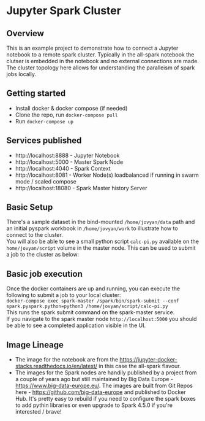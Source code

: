 # Jupyter Spark Cluster

## Overview

This is an example project to demonstrate how to connect a Jupyter notebook to a remote spark cluster.  Typically in the all-spark notebook the clutser is embedded in the notebook and no external connections are made.  The cluster topology here allows for understanding the paralleism of spark jobs locally.

## Getting started

* Install docker & docker compose (if needed)
* Clone the repo, run `docker-compose pull`
* Run `docker-compose up`

## Services published

* http://localhost:8888 - Jupyter Notebook
* http://localhost:5000 - Master Spark Node
* http://localhost:4040 - Spark Context
* http://localhost:8081 - Worker Node(s) loadbalanced if running in swarm mode / scaled compose
* http://localhost:18080 - Spark Master history Server

## Basic Setup

There's a sample dataset in the bind-mounted `/home/jovyan/data` path and an initial pyspark workbook in `/home/jovyan/work` to illustrate how to connect to the cluster. <br>
You will also be able to see a small python script `calc-pi.py` available on the `home/jovyan/script` volume in the master node.
This can be used to submit a job to the cluster as below: <br>

## Basic job execution

Once the docker containers are up and running, you can execute the following to submit a job to your local cluster: <br>
`docker-compose exec spark-master /spark/bin/spark-submit --conf spark.pyspark.python=python3 /home/jovyan/script/calc-pi.py` <br>
This runs the spark submit command on the spark-master service. <br>
If you navigate to the spark master node `http://localhost:5000` you should be able to see a completed application visible in the UI. <br>

## Image Lineage

* The image for the notebook are from the https://jupyter-docker-stacks.readthedocs.io/en/latest/ in this case the all-spark flavour.
* The images for the Spark nodes are handily published by a project from a couple of years ago but still maintained by Big Data Europe - https://www.big-data-europe.eu/.  The images are built from Git Repos here - https://github.com/big-data-europe and published to Docker Hub.  It's pretty easy to rebuild if you need to configure the spark boxes to add pythin libraries or even upgrade to Spark 4.5.0 if you're interested / brave!

